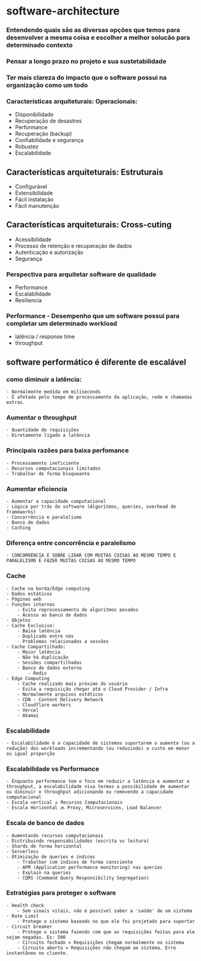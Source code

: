 # software-architecture

### Entendendo quais são as diversas opções que temos para desenvolver a mesma coisa e escolher a melhor solucão para determinado contexto 
### Pensar a longo prazo no projeto e sua sustetabilidade 
### Ter mais clareza do impacto que o software possui na organização como um todo

### Características arquiteturais: Operacionais:
  -  Disponibilidade
  -  Recuperação de desastres
  -  Performance  
  -  Recuperação (backup)
  - Confiabilidade e segurança
  - Robustez
  - Escalabilidade

## Características arquiteturais: Estruturais
  - Configurável
  - Extensibilidade
  -  Fácil instalação
  - Fácil manutenção

## Características arquiteturais: Cross-cuting
  - Acessibilidade
  - Processo de retenção e recuperação de dados
  - Autenticação e autorização
  - Segurança

### Perspectiva para arquitetar software de qualidade
  - Performance
  - Escalabilidade
  - Resiliencia


### Performance - Desempenho que um software possui para completar um determinado workload
  - latência / response time
  - throughput

## software performático é diferente de escalável 
### como diminuir a latência:
	- Normalmente medida em miliseconds
	- É afetada pelo tempo de processamento da aplicação, rede e chamadas extras.
### Aumentar o throughput
	- Quantidade de requisições
	- Diretamente ligado a latência
	
### Principais razões para baixa perfomance 
	- Processamento ineficiente
	- Recursos computacionais limitados
	- Trabalhar de forma bloqueante
	
### Aumentar eficiencia
	- Aumentar a capacidade computacional
	- Lógica por trás do software (Algoritmos, queries, overhead de frameworks)
	- Concorrência e paralelismo
	- Banco de dados
	- Caching
	
### Diferença entre concorrência e paralelismo
	- CONCORRÊNCIA É SOBRE LIDAR COM MUITAS COISAS AO MESMO TEMPO E PARALELISMO É FAZER MUITAS COISAS AO MESMO TEMPO


### Cache
	- Cache na borda/Edge computing
	- Dados estáticos
	- Páginas web
	- Funções internas
		- Evita reprocessamento de algoritmos pesados
		- Acesso ao banco de dados
	- Objetos
	- Cache Exclusivo:
		- Baixa latência 
		- Duplicado entre nós 
		- Problemas relacionados a sessões
	- Cache Compartilhado: 
		- Maior latência
		- Não há duplicação
		- Sessões compartilhadas
		- Banco de dados externo
			- Redis
	- Edge Computing
		- Cache realizado mais próximo do usuário
		- Evita a requisição chegar até o Cloud Provider / Infra
		- Normalmente arquivos estáticos
		- CDN - Content Delivery Network
		- Cloudflare workers
		- Vercel
		- Akamai
	
### Escalabilidade
	- Escalabilidade é a capacidade de sistemas suportarem o aumento (ou a redução) dos workloads incrementando (ou reduzindo) o custo em menor ou igual proporção
 
### Escalabilidade vs Performance
	- Enquanto performance tem o foco em reduzir a latência e aumentar o throughput, a escalabilidade visa termos a possibilidade de aumentar ou diminuir o throughput adicionando ou removendo a capacidade computacional
	- Escala vertical 🔝 Recursos Computacionais
	- Escala Horizontal 🔜 Proxy, Microservices, Load Balancer

### Escala de banco de dados
	- Aumentando recursos computacionais
	- Distribuindo responsabilidades (escrita vs leitura)
	- Shards de forma horizontal
	- Serverless
	- Otimização de queries e índices
		- Trabalhar com índices de forma consciente
		- APM (Application performance monitoring) nas queries
		- Explain na queries
		- CQRS (Command Query Responsibility Segregation)

### Estratégias para proteger o software
	- Health check
		- Sem sinais vitais, não é possível saber a 'saúde' de um sistema 
	- Rate Limit
		- Protege o sistema baseado no que ele foi projetado para suportar
	- Circuit breaker
		- Protege o sistema fazendo com que as requisições feitas para ele sejam negadas. Ex: 500
		- Circuito fechado = Requisições chegam normalmente no sistema 
		- Circuito aberto = Requisições não chegam ao sistema. Erro instantâneo no cliente.
